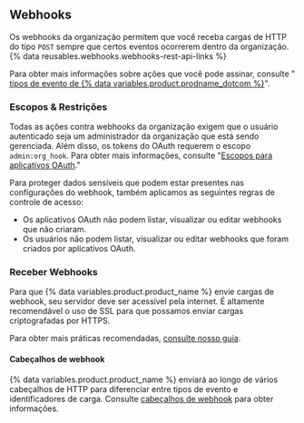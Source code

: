## Webhooks

Os webhooks da organização permitem que você receba cargas de HTTP do tipo `POST` sempre que certos eventos ocorrerem dentro da organização. {% data reusables.webhooks.webhooks-rest-api-links %}

Para obter mais informações sobre ações que você pode assinar, consulte "[ tipos de evento de {% data variables.product.prodname_dotcom %}](/developers/webhooks-and-events/github-event-types)".

### Escopos & Restrições

Todas as ações contra webhooks da organização exigem que o usuário autenticado seja um administrador da organização que está sendo gerenciada. Além disso, os tokens do OAuth requerem o escopo `admin:org_hook`. Para obter mais informações, consulte "[Escopos para aplicativos OAuth](/developers/apps/scopes-for-oauth-apps)."

Para proteger dados sensíveis que podem estar presentes nas configurações do webhook, também aplicamos as seguintes regras de controle de acesso:

- Os aplicativos OAuth não podem listar, visualizar ou editar webhooks que não criaram.
- Os usuários não podem listar, visualizar ou editar webhooks que foram criados por aplicativos OAuth.

### Receber Webhooks

Para que {% data variables.product.product_name %} envie cargas de webhook, seu servidor deve ser acessível pela internet. É altamente recomendável o uso de SSL para que possamos enviar cargas criptografadas por HTTPS.

Para obter mais práticas recomendadas, [consulte nosso guia](/guides/best-practices-for-integrators/).

#### Cabeçalhos de webhook

{% data variables.product.product_name %} enviará ao longo de vários cabeçalhos de HTTP para diferenciar entre tipos de evento e identificadores de carga. Consulte [cabeçalhos de webhook](/webhooks/event-payloads/#delivery-headers) para obter informações.